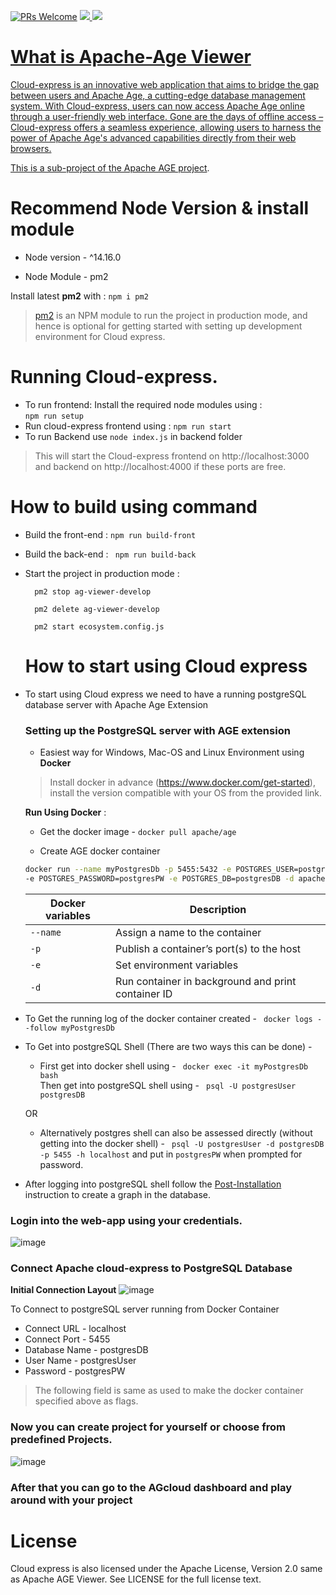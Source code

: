 [![PRs Welcome](https://img.shields.io/badge/PRs-welcome-brightgreen.svg?style=flat-square)](http://makeapullrequest.com)
  <a href="https://github.com/apache/age/blob/master/LICENSE">
    <img src="https://img.shields.io/github/license/apache/age-viewer"/>
  <a href="https://github.com/apache/age/stargazers">
    <img src="https://img.shields.io/github/stars/apache/age-viewer"/>
</p>

# What is Apache-Age Viewer
Cloud-express is an innovative web application that aims to bridge the gap between users and Apache Age, a cutting-edge database management system. With Cloud-express, users can now access Apache Age online through a user-friendly web interface. Gone are the days of offline access – Cloud-express offers a seamless experience, allowing users to harness the power of Apache Age's advanced capabilities directly from their web browsers.

This is a sub-project of [the Apache AGE project](https://age.apache.org/#).

# Recommend Node Version & install module

- Node version - ^14.16.0

- Node Module - pm2 

Install latest **pm2** with :
``` npm i pm2 ```


> [pm2](https://www.npmjs.com/package/pm2) is an NPM module to run the project in production mode, and hence is optional for getting started with setting up development environment for Cloud express. 

# Running Cloud-express.

 - To run frontend:
   Install the required node modules using  :  
	```npm run setup```
- Run cloud-express frontend using : 
```npm run start```
- To run Backend
  use ```node index.js``` in backend folder


>This will start the Cloud-express frontend on http://localhost:3000 and backend on http://localhost:4000 if these ports are free.


# How to build using command

- Build the front-end : 
```npm run build-front ```

- Build the back-end :
``` npm run build-back```

- Start the project in production mode :
  ``` 
	pm2 stop ag-viewer-develop

	pm2 delete ag-viewer-develop

	pm2 start ecosystem.config.js

	```

  # How to start using Cloud express
 - To start using Cloud express we need to have a running postgreSQL database server with Apache Age Extension 
	 ### Setting up the PostgreSQL server with AGE extension
	-  Easiest way  for Windows, Mac-OS and Linux Environment using **Docker**
  
	> Install docker in advance (https://www.docker.com/get-started), install the version compatible with your OS from the provided link.
	
	 **Run Using Docker** :
   
	- Get the docker image - 
	```docker pull apache/age ```
	
	- Create AGE docker container
	```bash
	docker run --name myPostgresDb -p 5455:5432 -e POSTGRES_USER=postgresUser \
	-e POSTGRES_PASSWORD=postgresPW -e POSTGRES_DB=postgresDB -d apache/age
	```
	
	| Docker variables| Description |
	|--|--|
	| ``--name`` | Assign a name to the container |
	|	`-p` |	Publish a container’s port(s) to the host|
	|	``-e``|	Set environment variables|
	|	``-d``|	Run container in background and print container ID|
- To Get the running log of the docker container created - 
`` docker logs --follow myPostgresDb``
- To Get into postgreSQL Shell (There are two ways this can be done) -
	- First get into docker shell using -	`` docker exec -it myPostgresDb bash`` 
	<br>Then get into postgreSQL shell using - `` psql -U postgresUser postgresDB``
	
	OR
	
	- Alternatively postgres shell can also be assessed directly (without getting into the docker shell) -
		`` psql -U postgresUser -d postgresDB -p 5455 -h localhost``
		and put in ``postgresPW`` when prompted for password.
- After logging into postgreSQL shell follow the [Post-Installation](https://github.com/apache/age#post-installation) instruction to create a graph in the database.
### Login into the web-app using your credentials.

![image](https://github.com/AGEDB-INC/Cloud-Express/assets/95052507/50c5f2c9-8653-4fbf-8273-b420f5436e76)

### Connect Apache cloud-express to PostgreSQL Database
**Initial Connection Layout**
![image](https://github.com/AGEDB-INC/Cloud-Express/assets/95052507/5be2e953-b3df-42c6-94a7-c633850ba6c7)

To Connect to postgreSQL server running from Docker Container
- Connect URL - localhost
- Connect Port - 5455 
- Database Name - postgresDB
- User Name - postgresUser
- Password - postgresPW
> The following field is same as used to make the docker container specified above as flags.

### Now you can create project for yourself or choose from predefined Projects.
![image](https://github.com/AGEDB-INC/Cloud-Express/assets/95052507/6b9866c5-2277-4e1a-a12e-70e367125ecc)

### After that you can go to the AGcloud dashboard and play around with your project
# License

Cloud express is also licensed under the Apache License, Version 2.0 same as Apache AGE Viewer. See LICENSE for the full license text.
